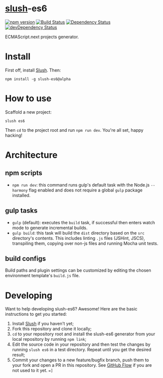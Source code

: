 # [slush](https://github.com/slushjs/slush)-es6
[![npm version](http://img.shields.io/npm/v/slush-es6.svg)](https://npmjs.org/package/slush-es6)
[![Build Status](http://img.shields.io/travis/es6rocks/slush-es6.svg)](https://travis-ci.org/es6rocks/slush-es6)
[![Dependency Status](http://img.shields.io/david/es6rocks/slush-es6.svg)](https://david-dm.org/es6rocks/slush-es6)
[![devDependency Status](http://img.shields.io/david/dev/es6rocks/slush-es6.svg)](https://david-dm.org/es6rocks/slush-es6#info=devDependencies)

ECMAScript.next projects generator.

# Install

First off, install [Slush](https://github.com/slushjs/slush). Then:

```
npm install -g slush-es6@alpha
```

# How to use

Scaffold a new project:

```
slush es6
```

Then `cd` to the project root and run `npm run dev`. You're all set, happy hacking!

# Architecture

## npm scripts

- `npm run dev`: this command runs gulp's default task with the Node.js `--harmony` flag enabled and does not require a global `gulp` package installed.

## gulp tasks

- `gulp` (default): executes the `build` task, if successful then enters watch mode to generate incremental builds.
- `gulp build`: this task will build the `dist` directory based on the `src` directory's contents. This includes linting `.js` files (JSHint, JSCS), transpiling them, copying over non-js files and running Mocha unit tests.

## build configs

Build paths and plugin settings can be customized by editing the chosen environment template's `build.js` file.

# Developing

Want to help developing slush-es6? Awesome! Here are the basic instructions to get you started:

1. Install [Slush](https://github.com/slushjs/slush) if you haven't yet;
1. Fork this repository and clone it locally;
1. `cd` to your repository root and install the slush-es6 generator from your local repository by running `npm link`;
1. Edit the source code in your repository and then test the changes by running `slush es6` in a test directory. Repeat until you get the desired result;
1. Commit your changes to a new feature/bugfix branch, push them to your fork and open a PR in this repository. See [GitHub Flow](https://guides.github.com/introduction/flow/index.html) if you are not used to it yet. `=]`
